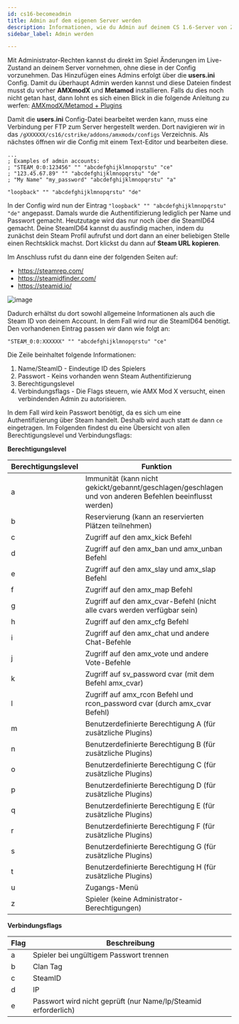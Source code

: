 ```yaml
---
id: cs16-becomeadmin
title: Admin auf dem eigenen Server werden
description: Informationen, wie du Admin auf deinem CS 1.6-Server von ZAP-Hosting wirst - ZAP-Hosting.com Dokumentation
sidebar_label: Admin werden

---
```




Mit Administrator-Rechten kannst du direkt im Spiel Änderungen im Live-Zustand an deinem Server vornehmen, ohne diese in der Config vorzunehmen. Das Hinzufügen eines Admins erfolgt über die **users.ini** Config. Damit du überhaupt Admin werden kannst und diese Dateien findest musst du vorher **AMXmodX** und **Metamod** installieren. Falls du dies noch nicht getan hast, dann lohnt es sich einen Blick in die folgende Anleitung zu werfen: [AMXmodX/Metamod + Plugins](https://zap-hosting.com/guides/docs/de/cs16_plugins/)

Damit die **users.ini** Config-Datei bearbeitet werden kann, muss eine Verbindung per FTP zum Server hergestellt werden. Dort navigieren wir in das ``/gXXXXXX/cs16/cstrike/addons/amxmodx/configs`` Verzeichnis. Als nächstes öffnen wir die Config mit einem Text-Editor und bearbeiten diese. 

```
...
; Examples of admin accounts:
; "STEAM_0:0:123456" "" "abcdefghijklmnopqrstu" "ce"
; "123.45.67.89" "" "abcdefghijklmnopqrstu" "de"
; "My Name" "my_password" "abcdefghijklmnopqrstu" "a"

"loopback" "" "abcdefghijklmnopqrstu" "de"
```

In der Config wird nun der Eintrag ``"loopback" "" "abcdefghijklmnopqrstu" "de"`` angepasst. Damals wurde die Authentifizierung lediglich per Name und Passwort gemacht. Heutzutage wird das nur noch über die SteamID64 gemacht. Deine SteamID64 kannst du ausfindig machen, indem du zunächst dein Steam Profil aufrufst und dort dann an einer beliebigen Stelle einen Rechtsklick machst. Dort klickst du dann auf **Steam URL kopieren**. 

Im Anschluss rufst du dann eine der folgenden Seiten auf:

- https://steamrep.com/
- https://steamidfinder.com/
- https://steamid.io/

![image](https://user-images.githubusercontent.com/13604413/159179089-7c731c8b-9e85-4d9d-a6f0-2748752e6537.png)

Dadurch erhältst du dort sowohl allgemeine Informationen als auch die Steam ID von deinem Account. In dem Fall wird nur die SteamID64 benötigt. Den vorhandenen Eintrag passen wir dann wie folgt an: 

```
"STEAM_0:0:XXXXXX" "" "abcdefghijklmnopqrstu" "ce"
```

Die Zeile beinhaltet folgende Informationen:

1. Name/SteamID - Eindeutige ID des Spielers
2. Passwort - Keins vorhanden wenn Steam Authentifizierung
3. Berechtigungslevel 
4. Verbindungsflags - Die Flags steuern, wie AMX Mod X versucht, einen verbindenden Admin zu autorisieren.

In dem Fall wird kein Passwort benötigt, da es sich um eine Authentifizierung über Steam handelt. Deshalb wird auch statt ``de`` dann ``ce`` eingetragen. Im Folgenden findest du eine Übersicht von allen Berechtigungslevel und Verbindungsflags:



**Berechtigungslevel**

| Berechtigungslevel | Funktion                                                     |
| ------------------ | ------------------------------------------------------------ |
| a                  | Immunität (kann nicht gekickt/gebannt/geschlagen/geschlagen und von anderen Befehlen beeinflusst werden) |
| b                  | Reservierung (kann an reservierten Plätzen teilnehmen)       |
| c                  | Zugriff auf den amx_kick Befehl                              |
| d                  | Zugriff auf den amx_ban und amx_unban Befehl                 |
| e                  | Zugriff auf den amx_slay und amx_slap Befehl                 |
| f                  | Zugriff auf den amx_map Befehl                               |
| g                  | Zugriff auf den amx_cvar-Befehl (nicht alle cvars werden verfügbar sein) |
| h                  | Zugriff auf den amx_cfg Befehl                               |
| i                  | Zugriff auf den amx_chat und andere Chat-Befehle             |
| j                  | Zugriff auf den amx_vote und andere Vote-Befehle             |
| k                  | Zugriff auf sv_password cvar (mit dem Befehl amx_cvar)       |
| l                  | Zugriff auf amx_rcon Befehl und rcon_password cvar (durch amx_cvar Befehl) |
| m                  | Benutzerdefinierte Berechtigung A (für zusätzliche Plugins)  |
| n                  | Benutzerdefinierte Berechtigung B (für zusätzliche Plugins)  |
| o                  | Benutzerdefinierte Berechtigung C (für zusätzliche Plugins)  |
| p                  | Benutzerdefinierte Berechtigung D (für zusätzliche Plugins)  |
| q                  | Benutzerdefinierte Berechtigung E (für zusätzliche Plugins)  |
| r                  | Benutzerdefinierte Berechtigung F (für zusätzliche Plugins)  |
| s                  | Benutzerdefinierte Berechtigung G (für zusätzliche Plugins)  |
| t                  | Benutzerdefinierte Berechtigung H (für zusätzliche Plugins)  |
| u                  | Zugangs-Menü                                                 |
| z                  | Spieler (keine Administrator-Berechtigungen)                 |



**Verbindungsflags** 

| Flag | Beschreibung                                                 |
| ---- | ------------------------------------------------------------ |
| a    | Spieler bei ungültigem Passwort trennen                      |
| b    | Clan Tag                                                     |
| c    | SteamID                                                      |
| d    | IP                                                           |
| e    | Passwort wird nicht geprüft (nur Name/Ip/Steamid erforderlich) |
